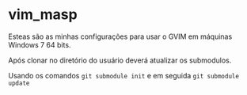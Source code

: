 # vim_masp

Esteas são as minhas configurações para usar o GVIM em máquinas Windows 7 64 bits.

Após clonar no diretório do usuário deverá atualizar os submodulos.

Usando os comandos `git submodule init` e em seguida `git submodule update`
